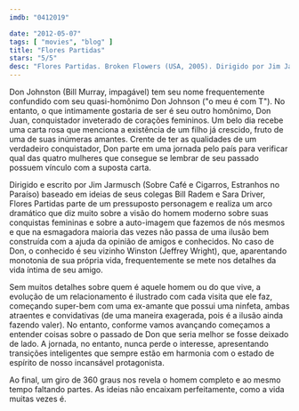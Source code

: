 ```yaml
---
imdb: "0412019"

date: "2012-05-07"
tags: [ "movies", "blog" ]
title: "Flores Partidas"
stars: "5/5"
desc: "Flores Partidas. Broken Flowers (USA, 2005). Dirigido por Jim Jarmusch. Escrito por Jim Jarmusch, Bill Raden, Sara Driver. Com Bill Murray, Julie Delpy, Heather Simms, Brea Frazier, Jarry Fall, Korka Fall, Saul Holland, Zakira Holland, Niles Lee Wilson."
---
```

Don Johnston (Bill Murray, impagável) tem seu nome frequentemente confundido com seu quasi-homônimo Don Johnson ("o meu é com T"). No entanto, o que intimamente gostaria de ser é seu outro homônimo, Don Juan, conquistador inveterado de corações femininos. Um belo dia recebe uma carta rosa que menciona a existência de um filho já crescido, fruto de uma de suas inúmeras amantes. Crente de ter as qualidades de um verdadeiro conquistador, Don parte em uma jornada pelo país para verificar qual das quatro mulheres que consegue se lembrar de seu passado possuem vínculo com a suposta carta.

Dirigido e escrito por Jim Jarmusch (Sobre Café e Cigarros, Estranhos no Paraíso) baseado em ideias de seus colegas Bill Radem e Sara Driver, Flores Partidas parte de um pressuposto personagem e realiza um arco dramático que diz muito sobre a visão do homem moderno sobre suas conquistas femininas e sobre a auto-imagem que fazemos de nós mesmos e que na esmagadora maioria das vezes não passa de uma ilusão bem construída com a ajuda da opinião de amigos e conhecidos. No caso de Don, o conhecido é seu vizinho Winston (Jeffrey Wright), que, aparentando monotonia de sua própria vida, frequentemente se mete nos detalhes da vida íntima de seu amigo.

Sem muitos detalhes sobre quem é aquele homem ou do que vive, a evolução de um relacionamento é ilustrado com cada visita que ele faz, começando super-bem com uma ex-amante que possui uma ninfeta, ambas atraentes e convidativas (de uma maneira exagerada, pois é a ilusão ainda fazendo valer). No entanto, conforme vamos avançando começamos a entender coisas sobre o passado de Don que seria melhor se fosse deixado de lado. A jornada, no entanto, nunca perde o interesse, apresentando transições inteligentes que sempre estão em harmonia com o estado de espírito de nosso incansável protagonista.

Ao final, um giro de 360 graus nos revela o homem completo e ao mesmo tempo faltando partes. As ideias não encaixam perfeitamente, como a vida muitas vezes é.

